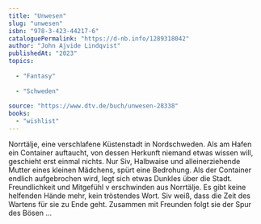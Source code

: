 ```yaml
---
title: "Unwesen"
slug: "unwesen"
isbn: "978-3-423-44217-6"
cataloguePermalink: "https://d-nb.info/1289318042"
author: "John Ajvide Lindqvist"
publishedAt: "2023"
topics:
  
  - "Fantasy"
    
  - "Schweden"
    
source: "https://www.dtv.de/buch/unwesen-28338"
books: 
  - "wishlist"
---
```

Norrtälje, eine verschlafene Küstenstadt in Nordschweden. Als am Hafen ein 
Container auftaucht, von dessen Herkunft niemand etwas wissen will, geschieht 
erst einmal nichts. Nur Siv, Halbwaise und alleinerziehende Mutter eines 
kleinen Mädchens, spürt eine Bedrohung. Als der Container endlich aufgebrochen 
wird, legt sich etwas Dunkles über die Stadt. Freundlichkeit und Mitgefühl v
erschwinden aus Norrtälje. Es gibt keine helfenden Hände mehr, kein 
tröstendes Wort. Siv weiß, dass die Zeit des Wartens für sie zu Ende geht. 
Zusammen mit Freunden folgt sie der Spur des Bösen ...